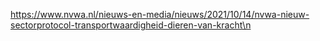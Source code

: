 https://www.nvwa.nl/nieuws-en-media/nieuws/2021/10/14/nvwa-nieuw-sectorprotocol-transportwaardigheid-dieren-van-kracht\n
